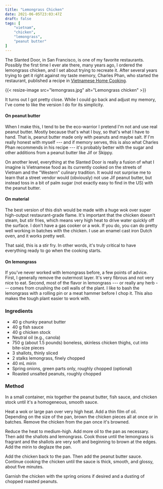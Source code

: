 ```yaml
---
title: "Lemongrass Chicken"
date: 2021-06-05T23:03:47Z
draft: false
tags: [
    "vietnam",
    "chicken",
    "lemongrass",
    "peanut butter"
]
---
```


The Slanted Door, in San Francisco, is one of my favorite restaurants. Possibly the first time I ever ate there, many years ago, I ordered the lemongrass chicken, and I set about trying to recreate it. After several years trying to get it right against my taste memory, Charles Phan, who started the restaurant, published a recipe in [Vietnamese Home Cooking](https://www.penguinrandomhouse.com/books/209665/vietnamese-home-cooking-by-charles-phan/).

{{< resize-image src="lemongrass.jpg" alt="Lemongrass chicken" >}}

It turns out I got pretty close. While I could go back and adjust my memory, I've come to like the version I do for its simplicity.

#### On peanut butter

When I make this, I tend to be the eco-warrior I pretend I'm not and use real peanut butter. Mostly because that's what I buy, so that's what I have to hand. That is, peanut butter made only with peanuts and maybe salt. If I'm really honest with myself --- and if memory serves, this is also what Charles Phan recommends in his recipe --- it's probably better with the sugar and other additions from a peanut butter like Jif or Skippy.

On another level, everything at the Slanted Door is really a fusion of what I imagine is Vietnamese food as its currently cooked on the streets of Vietnam and the "Western" culinary tradition. It would not surprise me to learn that a street vendor would (obviously) not use Jif peanut butter, but instead toss in a bit of palm sugar (not exactly easy to find in the US) with the peanut butter.

#### On material

The best version of this dish would be made with a huge wok over super high-output restaurant-grade flame. It's important that the chicken doesn't steam, but stir fries, which means very high heat to drive water quickly off the surface. I don't have a gas cooker or a wok. If you do, you can do pretty well working in batches with the chicken. I use an enamel cast iron Dutch oven, and it works pretty well.

That said, this is a stir fry. In other words, it's truly critical to have everything ready to go when the cooking starts.

#### On lemongrass

If you've never worked with lemongrass before, a few points of advice. First, I generally remove the outermost layer. It's very fibrous and not very nice to eat. Second, most of the flavor in lemongrass --- or really any herb --- comes from crushing the cell walls of the plant. I like to bash the lemongrass with a rolling pin or a meat hammer before I chop it. This also makes the tough plant easier to work with.

### Ingredients

* 40 g chunky peanut butter
* 40 g fish sauce
* 40 g chicken stock
* Neutral oil (e.g., canola)
* 750 g (about 1.5 pounds) boneless, skinless chicken thighs, cut into bite-size pieces
* 3 shallots, thinly sliced
* 2 stalks lemongrass, finely chopped
* 40 mL mirin
* Spring onions, green parts only, roughly chopped (optional)
* Roasted unsalted peanuts, roughly chopped

### Method

In a small container, mix together the peanut butter, fish sauce, and chicken stock until it's a homogeneous, smooth sauce.

Heat a wok or large pan over very high heat. Add a thin film of oil. Depending on the size of the pan, brown the chicken pieces all at once or in batches. Remove the chicken from the pan once it's browned.

Reduce the heat to medium-high. Add more oil to the pan as necessary. Then add the shallots and lemongrass. Cook those until the lemongrass is fragrant and the shallots are very soft and beginning to brown at the edges. Add the mirin to deglaze the pan.

Add the chicken back to the pan. Then add the peanut butter sauce. Continue cooking the chicken until the sauce is thick, smooth, and glossy, about five minutes.

Garnish the chicken with the spring onions if desired and a dusting of chopped roasted peanuts.


